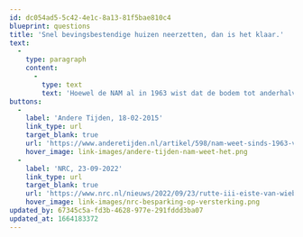 ```yaml
---
id: dc054ad5-5c42-4e1c-8a13-81f5bae810c4
blueprint: questions
title: 'Snel bevingsbestendige huizen neerzetten, dan is het klaar.'
text:
  -
    type: paragraph
    content:
      -
        type: text
        text: 'Hoewel de NAM al in 1963 wist dat de bodem tot anderhalve meter zou kunnen zakken als gevolg van gaswinning, werd pas in 1993 erkend dat de schade aan huizen direct komt door gasbevingen. Ook de versterkingsopgave is lange tijd bewust vertraagd, waardoor er nog steeds vele aanvragen onbehandeld op de plank liggen. De huidige versterking - op basis van afbouw - duurt nog tot minstens 2028. Even snel aardbevingsbestendige huizen neerzetten, is dus wensdenken.'
buttons:
  -
    label: 'Andere Tijden, 18-02-2015'
    link_type: url
    target_blank: true
    url: 'https://www.anderetijden.nl/artikel/598/nam-weet-sinds-1963-van-bodemverzakkingen-groningen'
    hover_image: link-images/andere-tijden-nam-weet-het.png
  -
    label: 'NRC, 23-09-2022'
    link_type: url
    target_blank: true
    url: 'https://www.nrc.nl/nieuws/2022/09/23/rutte-iii-eiste-van-wiebes-besparing-op-versterking-huizen-bij-dichtdraaien-gaskraan-a4143064'
    hover_image: link-images/nrc-besparking-op-versterking.png
updated_by: 67345c5a-fd3b-4628-977e-291fddd3ba07
updated_at: 1664183372
---
```


